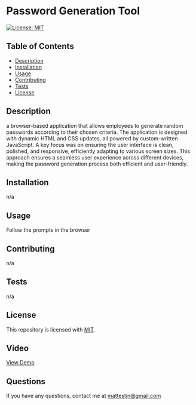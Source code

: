 # Password Generation Tool
  [![License: MIT](https://img.shields.io/badge/License-MIT-yellow.svg)](https://opensource.org/licenses/MIT)
## Table of Contents
- [Description](#description)
- [Installation](#installation)
- [Usage](#usage)
- [Contributing](#contributing)
- [Tests](#tests)
- [License](#license)

## Description
a browser-based application that allows employees to generate random passwords according to their chosen criteria. The application is designed with dynamic HTML and CSS updates, all powered by custom-written JavaScript. A key focus was on ensuring the user interface is clean, polished, and responsive, efficiently adapting to various screen sizes. This approach ensures a seamless user experience across different devices, making the password generation process both efficient and user-friendly.

## Installation
n/a

## Usage
Follow the prompts in the browser

## Contributing 
n/a

## Tests 
n/a

## License 
This repository is licensed with [MIT](https://opensource.org/licenses/MIT).


## Video  
[View Demo]()

## Questions 
If you have any questions, contact me at [mattestin@gmail.com](mailto:mattestin@gmail.com)
